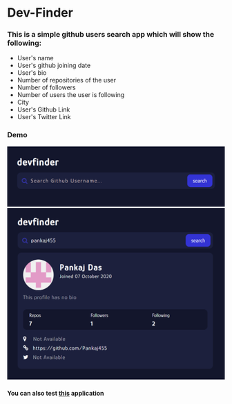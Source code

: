 # Dev-Finder

### This is a simple github users search app which will show the following:
* User's name
* User's github joining date
* User's bio
* Number of repositories of the user
* Number of followers
* Number of users the user is following
* City
* User's Github Link
* User's Twitter Link

### Demo

![search-box](https://github.com/Pankaj455/dev-finder/blob/main/screenshots/search-box.png)
![search-result](https://github.com/Pankaj455/dev-finder/blob/main/screenshots/search-result.png)

#### You can also test [this](https://devgfinder.netlify.app/) application

